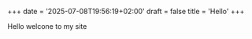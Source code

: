 +++
date = '2025-07-08T19:56:19+02:00'
draft = false
title = 'Hello'
+++


Hello welcone to my site
